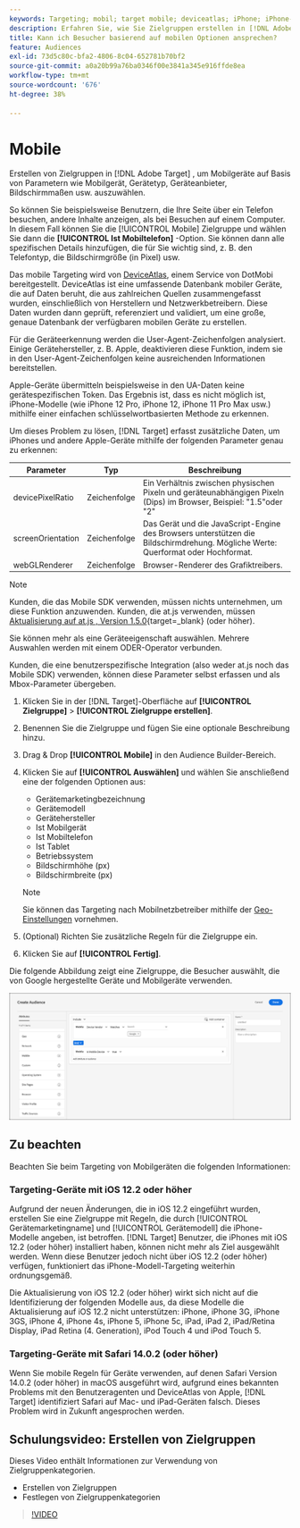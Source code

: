 ```yaml
---
keywords: Targeting; mobil; target mobile; deviceatlas; iPhone; iPhone-Modelle; deviceatlas; Displaybreite; Display Breite; Displayhöhe; Gerätetyp; Displayhöhe; Mobiltelefon; Tablet; Gerätemodell
description: Erfahren Sie, wie Sie Zielgruppen erstellen in [!DNL Adobe Target] für Mobilgeräte.
title: Kann ich Besucher basierend auf mobilen Optionen ansprechen?
feature: Audiences
exl-id: 73d5c80c-bfa2-4806-8c04-652781b70bf2
source-git-commit: a0a20b99a76ba0346f00e3841a345e916ffde8ea
workflow-type: tm+mt
source-wordcount: '676'
ht-degree: 38%

---
```


# Mobile

Erstellen von Zielgruppen in [!DNL Adobe Target] , um Mobilgeräte auf Basis von Parametern wie Mobilgerät, Gerätetyp, Geräteanbieter, Bildschirmmaßen usw. auszuwählen.

So können Sie beispielsweise Benutzern, die Ihre Seite über ein Telefon besuchen, andere Inhalte anzeigen, als bei Besuchen auf einem Computer. In diesem Fall können Sie die [!UICONTROL Mobile] Zielgruppe und wählen Sie dann die **[!UICONTROL Ist Mobiltelefon]** -Option. Sie können dann alle spezifischen Details hinzufügen, die für Sie wichtig sind, z. B. den Telefontyp, die Bildschirmgröße (in Pixel) usw.

Das mobile Targeting wird von [DeviceAtlas](https://deviceatlas.com/device-data/user-agent-tester), einem Service von DotMobi bereitgestellt. DeviceAtlas ist eine umfassende Datenbank mobiler Geräte, die auf Daten beruht, die aus zahlreichen Quellen zusammengefasst wurden, einschließlich von Herstellern und Netzwerkbetreibern. Diese Daten wurden dann geprüft, referenziert und validiert, um eine große, genaue Datenbank der verfügbaren mobilen Geräte zu erstellen.

Für die Geräteerkennung werden die User-Agent-Zeichenfolgen analysiert. Einige Gerätehersteller, z. B. Apple, deaktivieren diese Funktion, indem sie in den User-Agent-Zeichenfolgen keine ausreichenden Informationen bereitstellen.

Apple-Geräte übermitteln beispielsweise in den UA-Daten keine gerätespezifischen Token. Das Ergebnis ist, dass es nicht möglich ist, iPhone-Modelle (wie iPhone 12 Pro, iPhone 12, iPhone 11 Pro Max usw.) mithilfe einer einfachen schlüsselwortbasierten Methode zu erkennen.

Um dieses Problem zu lösen, [!DNL Target] erfasst zusätzliche Daten, um iPhones und andere Apple-Geräte mithilfe der folgenden Parameter genau zu erkennen:

| Parameter | Typ | Beschreibung |
|--- |--- |--- |
| devicePixelRatio | Zeichenfolge | Ein Verhältnis zwischen physischen Pixeln und geräteunabhängigen Pixeln (Dips) im Browser,  Beispiel: &quot;1.5&quot;oder &quot;2&quot; |
| screenOrientation | Zeichenfolge | Das Gerät und die JavaScript-Engine des Browsers unterstützen die Bildschirmdrehung. Mögliche Werte: Querformat oder Hochformat. |
| webGLRenderer | Zeichenfolge | Browser-Renderer des Grafiktreibers. |

>[!NOTE]
>
>Kunden, die das Mobile SDK verwenden, müssen nichts unternehmen, um diese Funktion anzuwenden. Kunden, die at.js verwenden, müssen [Aktualisierung auf at.js , Version 1.5.0](https://developer.adobe.com/target/implement/client-side/atjs/target-atjs-versions/){target=_blank} (oder höher).

Sie können mehr als eine Geräteeigenschaft auswählen. Mehrere Auswahlen werden mit einem ODER-Operator verbunden.

Kunden, die eine benutzerspezifische Integration (also weder at.js noch das Mobile SDK) verwenden, können diese Parameter selbst erfassen und als Mbox-Parameter übergeben.

1. Klicken Sie in der [!DNL Target]-Oberfläche auf **[!UICONTROL Zielgruppe]** > **[!UICONTROL Zielgruppe erstellen]**.
1. Benennen Sie die Zielgruppe und fügen Sie eine optionale Beschreibung hinzu.
1. Drag &amp; Drop **[!UICONTROL Mobile]** in den Audience Builder-Bereich.
1. Klicken Sie auf **[!UICONTROL Auswählen]** und wählen Sie anschließend eine der folgenden Optionen aus:

   * Gerätemarketingbezeichnung
   * Gerätemodell
   * Gerätehersteller
   * Ist Mobilgerät
   * Ist Mobiltelefon
   * Ist Tablet
   * Betriebssystem
   * Bildschirmhöhe (px)
   * Bildschirmbreite (px)

   >[!NOTE]
   >
   >Sie können das Targeting nach Mobilnetzbetreiber mithilfe der [Geo-Einstellungen](/help/main/c-target/c-audiences/c-target-rules/geo.md#concept_5B4D99DE685348FB877929EE0F942670) vornehmen.

1. (Optional) Richten Sie zusätzliche Regeln für die Zielgruppe ein.
1. Klicken Sie auf **[!UICONTROL Fertig]**.

Die folgende Abbildung zeigt eine Zielgruppe, die Besucher auswählt, die von Google hergestellte Geräte und Mobilgeräte verwenden.

![Zielgruppe mit Mobilgeräten](assets/target_mobile.png)

## Zu beachten

Beachten Sie beim Targeting von Mobilgeräten die folgenden Informationen:

### Targeting-Geräte mit iOS 12.2 oder höher

Aufgrund der neuen Änderungen, die in iOS 12.2 eingeführt wurden, erstellen Sie eine Zielgruppe mit Regeln, die durch [!UICONTROL Gerätemarketingname] und [!UICONTROL Gerätemodell] die iPhone-Modelle angeben, ist betroffen. [!DNL Target] Benutzer, die iPhones mit iOS 12.2 (oder höher) installiert haben, können nicht mehr als Ziel ausgewählt werden. Wenn diese Benutzer jedoch nicht über iOS 12.2 (oder höher) verfügen, funktioniert das iPhone-Modell-Targeting weiterhin ordnungsgemäß.

Die Aktualisierung von iOS 12.2 (oder höher) wirkt sich nicht auf die Identifizierung der folgenden Modelle aus, da diese Modelle die Aktualisierung auf iOS 12.2 nicht unterstützen: iPhone, iPhone 3G, iPhone 3GS, iPhone 4, iPhone 4s, iPhone 5, iPhone 5c, iPad, iPad 2, iPad/Retina Display, iPad Retina (4. Generation), iPod Touch 4 und iPod Touch 5.

### Targeting-Geräte mit Safari 14.0.2 (oder höher)

Wenn Sie mobile Regeln für Geräte verwenden, auf denen Safari Version 14.0.2 (oder höher) in macOS ausgeführt wird, aufgrund eines bekannten Problems mit den Benutzeragenten und DeviceAtlas von Apple, [!DNL Target] identifiziert Safari auf Mac- und iPad-Geräten falsch. Dieses Problem wird in Zukunft angesprochen werden.

## Schulungsvideo: Erstellen von Zielgruppen

Dieses Video enthält Informationen zur Verwendung von Zielgruppenkategorien.

* Erstellen von Zielgruppen
* Festlegen von Zielgruppenkategorien

>[!VIDEO](https://video.tv.adobe.com/v/17392)
